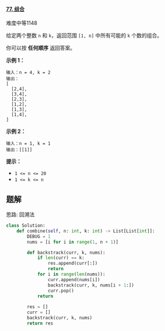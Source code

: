 #### [77. 组合](https://leetcode.cn/problems/combinations/)

难度中等1148

给定两个整数 `n` 和 `k`，返回范围 `[1, n]` 中所有可能的 `k` 个数的组合。

你可以按 **任何顺序** 返回答案。

 

**示例 1：**

```
输入：n = 4, k = 2
输出：
[
  [2,4],
  [3,4],
  [2,3],
  [1,2],
  [1,3],
  [1,4],
]
```

**示例 2：**

```
输入：n = 1, k = 1
输出：[[1]]
```

 

**提示：**

- `1 <= n <= 20`
- `1 <= k <= n`





## 题解

思路: 回溯法



~~~python
class Solution:
    def combine(self, n: int, k: int) -> List[List[int]]:
        DEBUG = 1
        nums = [i for i in range(1, n + 1)]

        def backstrack(curr, k, nums):
            if len(curr) == k:
                res.append(curr[:])
                return 
            for i in range(len(nums)):
                curr.append(nums[i])
                backstrack(curr, k, nums[i + 1:])
                curr.pop()
            return
        
        res = []
        curr = []
        backstrack(curr, k, nums)
        return res

~~~

